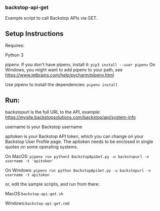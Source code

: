 ### backstop-api-get

Example script to call Backstop APIs via GET.

## Setup Instructions

Requires:

Python 3

pipenv. If you don't have pipenv, install it: 
`pip3 install --user pipenv`
On Windows, you might want to add pipenv to your path, see https://www.jetbrains.com/help/pycharm/pipenv.html

Use pipenv to install the dependencies:
`pipenv install`


## Run:

backstopurl is the full URL to the API, example: https://mysite.backstopsolutions.com/backstop/api/system-info

username is your Backstop username

apitoken is your Backstop API token, which you can change on your Backstop User Profile page. The apitoken needs to be enclosed in single quotes on some operating systems.


On MacOS:
`pipenv run python3 BackstopApiGet.py -u backstopurl -n username -t 'apitoken'`


On Windows:
`pipenv run python BackstopApiGet.py -u backstopurl -n username -t apitoken`


or, edit the sample scripts, and run from there:

MacOS:`backstop-api-get.sh`

Windows:`backstop-api-get.cmd`
